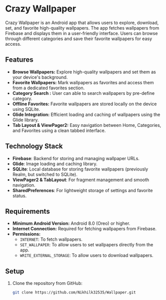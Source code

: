 # Crazy Wallpaper

Crazy Wallpaper is an Android app that allows users to explore, download, set, and favorite high-quality wallpapers. The app fetches wallpapers from Firebase and displays them in a user-friendly interface. Users can browse through different categories and save their favorite wallpapers for easy access.

## Features

- **Browse Wallpapers:** Explore high-quality wallpapers and set them as your device's background.
- **Favorite Wallpapers:** Mark wallpapers as favorites and access them from a dedicated favorites section.
- **Category Search :** User can able to search wallpapers by pre-define category.
- **Offline Favorites:** Favorite wallpapers are stored locally on the device using SQLite.
- **Glide Integration:** Efficient loading and caching of wallpapers using the Glide library.
- **Tab Layout & ViewPager2:** Easy navigation between Home, Categories, and Favorites using a clean tabbed interface.

## Technology Stack

- **Firebase**: Backend for storing and managing wallpaper URLs.
- **Glide**: Image loading and caching library.
- **SQLite**: Local database for storing favorite wallpapers (previously Realm, but switched to SQLite).
- **ViewPager2 & TabLayout**: For fragment management and smooth navigation.
- **SharedPreferences**: For lightweight storage of settings and favorite status.

## Requirements

- **Minimum Android Version:** Android 8.0 (Oreo) or higher.
- **Internet Connection:** Required for fetching wallpapers from Firebase.
- **Permissions:**
  - `INTERNET`: To fetch wallpapers.
  - `SET_WALLPAPER`: To allow users to set wallpapers directly from the app.
  - `WRITE_EXTERNAL_STORAGE`: To allow users to download wallpapers.

## Setup

1. Clone the repository from GitHub:
   ```bash
   git clone https://github.com/Nikhilk32535/Wallpaper.git
